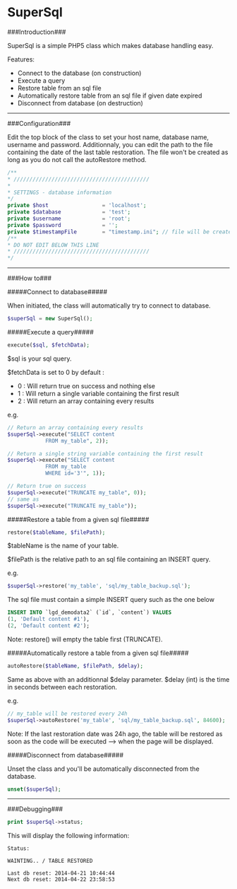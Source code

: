SuperSql
==========

###Introduction###

SuperSql is a simple PHP5 class which makes database handling easy. 

Features:
- Connect to the database (on construction)
- Execute a query
- Restore table from an sql file
- Automatically restore table from an sql file if given date expired
- Disconnect from database (on destruction)
 
***

###Configuration###

Edit the top block of the class to set your host name, database name, username and password.
Additionnaly, you can edit the path to the file containing the date of the last table restoration. The file won't be created as long as you do not call the autoRestore method.

```php
/**
* ///////////////////////////////////////////
* 
* SETTINGS - database information
*/
private $host                 = 'localhost';
private $database             = 'test';
private $username             = 'root';
private $password             = '';
private $timestampFile        = "timestamp.ini"; // file will be created if it doesn't exist
/**
* DO NOT EDIT BELOW THIS LINE
* ///////////////////////////////////////////
*/
```

***

###How to###


#####Connect to database#####

When initiated, the class will automatically try to connect to database.

```php
$superSql = new SuperSql();
```


#####Execute a query#####

```php
execute($sql, $fetchData);
```

$sql is your sql query.

$fetchData is set to 0 by default :
- 0 : Will return true on success and nothing else
- 1 : Will return a single variable containing the first result
- 2 : Will return an array containing every results

e.g.
```php
// Return an array containing every results
$superSql->execute("SELECT content 
            FROM my_table", 2));

// Return a single string variable containing the first result
$superSql->execute("SELECT content 
            FROM my_table
            WHERE id='3'", 1));

// Return true on success
$superSql->execute("TRUNCATE my_table", 0));
// same as
$superSql->execute("TRUNCATE my_table"));
```


#####Restore a table from a given sql file#####

```php
restore($tableName, $filePath);
```

$tableName is the name of your table.

$filePath is the relative path to an sql file containing an INSERT query.

e.g.
```php
$superSql->restore('my_table', 'sql/my_table_backup.sql');
```

The sql file must contain a simple INSERT query such as the one below

```sql
INSERT INTO `lgd_demodata2` (`id`, `content`) VALUES
(1, 'Default content #1'),
(2, 'Default content #2');
```

Note: restore() will empty the table first (TRUNCATE).


#####Automatically restore a table from a given sql file#####

```php
autoRestore($tableName, $filePath, $delay);
```

Same as above with an additionnal $delay parameter.
$delay (int) is the time in seconds between each restoration.

e.g.
```php
// my_table will be restored every 24h
$superSql->autoRestore('my_table', 'sql/my_table_backup.sql', 84600);
```

Note: If the last restoration date was 24h ago, the table will be restored as soon as the code will be executed --> when the page will be displayed.


#####Disconnect from database#####

Unset the class and you'll be automatically disconnected from the database.

```php
unset($superSql);
```

***

###Debugging###

```php
print $superSql->status;
```

This will display the following information:

```
Status:

WAINTING.. / TABLE RESTORED

Last db reset: 2014-04-21 10:44:44
Next db reset: 2014-04-22 23:58:53 
```